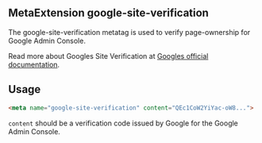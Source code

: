 ## MetaExtension google-site-verification

The google-site-verification metatag is used to verify page-ownership for Google Admin Console.

Read more about Googles Site Verification at [Googles official documentation](https://cloud.google.com/identity/docs/verify-domain-web).

## Usage

````html
<meta name="google-site-verification" content="QEc1CoW2YiYac-oW8...">
````

`content` should be a verification code issued by Google for the Google Admin Console.